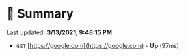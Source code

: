 # 📖 Summary
Last updated: **3/13/2021, 9:48:15 PM**

- `GET` [https://google.com](https://google.com) - **Up** (97ms)

